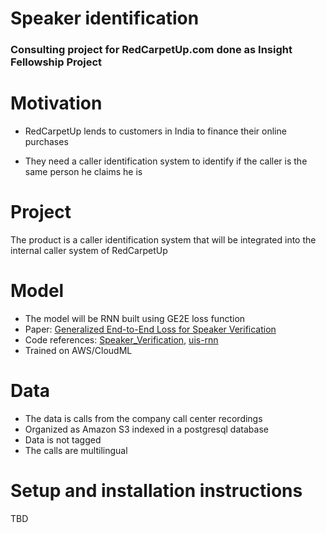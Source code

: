 
# Speaker identification 


### Consulting project for RedCarpetUp.com done as Insight Fellowship Project


# Motivation



*   RedCarpetUp lends to customers in India to finance their online purchases 


*   They need a caller identification system to identify if the caller is the same person he claims he is


# Project


  The product is a caller identification system that will be integrated into the internal caller system of RedCarpetUp 


# Model



*   The model will be RNN built using GE2E loss function
*   Paper: [Generalized End-to-End Loss for Speaker Verification](https://arxiv.org/abs/1710.10467) 
*   Code references: [Speaker_Verification,](https://github.com/Janghyun1230/Speaker_Verification) [uis-rnn](https://github.com/google/uis-rnn)
*   Trained on AWS/CloudML


# Data



*   The data is calls from the company call center recordings 
*   Organized as Amazon S3 indexed in a postgresql database
*   Data is not tagged
*   The calls are multilingual


# Setup and installation instructions

TBD
